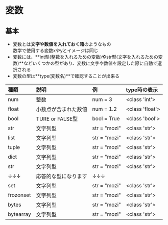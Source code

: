 # 変数

## 基本
- 変数とは**文字や数値を入れておく箱**のようなもの  
  数学で使用する変数xやyとイメージは同じ
- 変数には、**int型(整数を入れるための変数)**や**str型(文字を入れるための変数)**などいくつかの型があり、変数に文字や数値を設定した際に自動で選択される
- 変数の型は**type(変数名)**で確認することが出来る

|種類    | 説明                              |例           |type時の表示        |
|:--     |:--                               | :--         |:--                 |
| num    | 整数                             | num = 3     | <class 'int'\>     |
| float  | 小数点が含まれた数値               | num = 1.2  | <class 'float'\>   |
| bool   | TURE or FALSE型                  | bool = True| <class 'bool'\>    |
| str    | 文字列型                          | str = "mozi"| <class 'str'\>    |
| list    | 文字列型                          | str = "mozi"| <class 'str'\>    |
| tuple    | 文字列型                          | str = "mozi"| <class 'str'\>    |
| dict    | 文字列型                          | str = "mozi"| <class 'str'\>    |
| str    | 文字列型                          | str = "mozi"| <class 'str'\>    |
|↓↓↓|応答的な型になります|↓↓↓|
| set    | 文字列型                          | str = "mozi"| <class 'str'\>    |
| frozonset    | 文字列型                          | str = "mozi"| <class 'str'\>    |
| bytes    | 文字列型                          | str = "mozi"| <class 'str'\>    |
| bytearray    | 文字列型                          | str = "mozi"| <class 'str'\>    |
